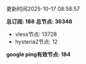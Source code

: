 更新时间2025-10-17 08:58:57

**总订阅: 188**
**总节点: 36348**
- vless节点: 13728
- hysteria2节点: 12

**google ping有效节点: 184**
